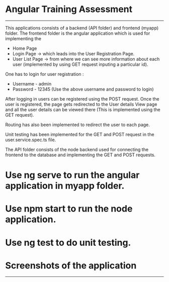 # Angular Training Assessment
_______________________________

 This applications consists of a backend (API folder) and frontend (myapp) folder. The frontend folder is the angular application which is used for implementing the 
 - Home Page
 - Login Page -> which leads into the User Registration Page.
 - User List Page -> from where we can see more information about each user (implemented by using GET request inputing a particular id).

One has to login for user registration :
- Username - admin
- Password - 12345 
(Use the above username and password to login)

After logging in users can be registered using the POST request. Once the user is registered, the page gets redirected to the User details View page and all the user details can be viewed there (This is implemented using the GET request). 

Routing has also been implemented to redirect the user to each page.

Unit testing has been implemented for the GET and POST request in the user.service.spec.ts file.

The API folder consists of the node backend used for connecting the frontend to the database and implementing the GET and POST requests.

# Use ng serve to run the angular application in myapp folder.

# Use npm start to run the node application.

# Use ng test to do unit testing.

# Screenshots of the application
__________________________________
